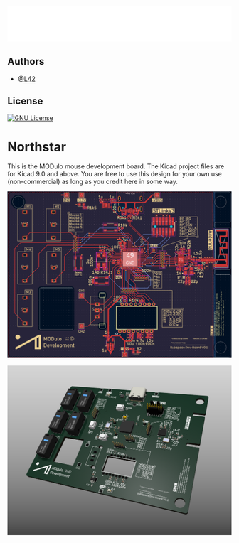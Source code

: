 ![Logo](https://raw.githubusercontent.com/L4-2/MODulo-Northstar/refs/heads/main/7neg-Recovered.png)
##

## Authors

- [@L42](https://www.github.com/L4-2)

## License
[![GNU License](https://img.shields.io/github/license/L4-2/MODulo-Northstar)](https://choosealicense.com/licenses/gpl-3.0/)



# Northstar

This is the MODulo mouse development board. The Kicad project files are for Kicad 9.0 and above. You are free to use this design for your own use (non-commercial) as long as you credit here in some way.

![PCB](https://github.com/L4-2/MODulo-Northstar/blob/main/Screenshot%202025-08-27%20215550.png?raw=true)

![3D Render](https://github.com/L4-2/MODulo-Northstar/blob/main/Screenshot%202025-09-12%20151613.png?raw=true)

